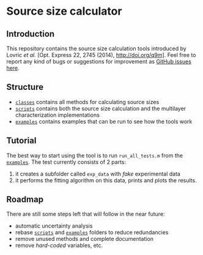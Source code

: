 # Source size calculator

## Introduction
This repository contains the source size calculation tools introduced by Lovric _et al._ [Opt. Express 22, 2745 (2014), http://doi.org/q9m].
Feel free to report any kind of bugs or suggestions for improvement as [GitHub issues here](https://github.com/gnudo/source-size-calculator/issues).

## Structure
- [`classes`]() contains all methods for calculating source sizes
- [`scripts`]() contains both the source size calculation and the multilayer characterization implementations
- [`examples`]() contains examples that can be run to see how the tools work

## Tutorial
The best way to start using the tool is to run `run_all_tests.m` from the [`examples`]().
The test currently consists of 2 parts:
1. it creates a subfolder called `exp_data` with *fake* experimental data
2. it performs the fitting algorithm on this data, prints and plots the results.

## Roadmap
There are still some steps left that will follow in the near future:

- automatic uncertainty analysis
- rebase [`scripts`]() and [`examples`]() folders to reduce redundancies
- remove unused methods and complete documentation
- remove *hard-coded* variables, etc.
